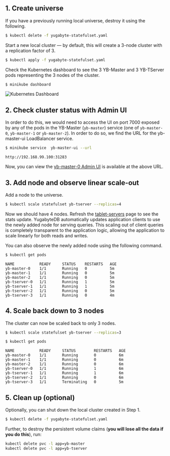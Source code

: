 ## 1. Create universe

If you have a previously running local universe, destroy it using the following.

```sh
$ kubectl delete -f yugabyte-statefulset.yaml
```

Start a new local cluster — by default, this will create a 3-node cluster with a replication factor of 3.

```sh
$ kubectl apply -f yugabyte-statefulset.yaml
```

Check the Kubernetes dashboard to see the 3 YB-Master and 3 YB-TServer pods representing the 3 nodes of the cluster.

```sh
$ minikube dashboard
```

![Kubernetes Dashboard](/images/ce/kubernetes-dashboard.png)

## 2. Check cluster status with Admin UI

In order to do this, we would need to access the UI on port 7000 exposed by any of the pods in the YB-Master (`yb-master`) service (one of `yb-master-0`, `yb-master-1` or `yb-master-2`). In order to do so, we find the URL for the yb-master-ui LoadBalancer service.

```sh
$ minikube service  yb-master-ui --url
```

```
http://192.168.99.100:31283
```

Now, you can view the [yb-master-0 Admin UI](../../reference/configuration/yb-master/#admin-ui) is available at the above URL.

## 3. Add node and observe linear scale-out

Add a node to the universe.

```sh
$ kubectl scale statefulset yb-tserver --replicas=4
```

Now we should have 4 nodes. Refresh the <a href='http://localhost:7000/tablet-servers' target="_blank">tablet-servers</a> page to see the stats update. YugabyteDB automatically updates application clients to use the newly added node for serving queries. This scaling out of client queries is completely transparent to the application logic, allowing the application to scale linearly for both reads and writes. 

You can also observe the newly added node using the following command.

```sh
$ kubectl get pods
```

```
NAME           READY     STATUS    RESTARTS   AGE
yb-master-0    1/1       Running   0          5m
yb-master-1    1/1       Running   0          5m
yb-master-2    1/1       Running   0          5m
yb-tserver-0   1/1       Running   1          5m
yb-tserver-1   1/1       Running   1          5m
yb-tserver-2   1/1       Running   0          5m
yb-tserver-3   1/1       Running   0          4m
```

## 4. Scale back down to 3 nodes

The cluster can now be scaled back to only 3 nodes.

```sh
$ kubectl scale statefulset yb-tserver --replicas=3
```

```sh
$ kubectl get pods
```

```
NAME           READY     STATUS        RESTARTS   AGE
yb-master-0    1/1       Running       0          6m
yb-master-1    1/1       Running       0          6m
yb-master-2    1/1       Running       0          6m
yb-tserver-0   1/1       Running       1          6m
yb-tserver-1   1/1       Running       1          6m
yb-tserver-2   1/1       Running       0          6m
yb-tserver-3   1/1       Terminating   0          5m
```

## 5. Clean up (optional)

Optionally, you can shut down the local cluster created in Step 1.

```sh
$ kubectl delete -f yugabyte-statefulset.yaml
```

Further, to destroy the persistent volume claims (**you will lose all the data if you do this**), run:

```sh
kubectl delete pvc -l app=yb-master
kubectl delete pvc -l app=yb-tserver
```
